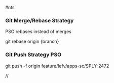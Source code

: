 #nts  

### Git Merge/Rebase Strategy
PSO rebases instead of merges

git rebase origin {branch}

### Git Push Strategy PSO

git push -f origin feature/lefv/apps-sc/SPLY-2472

// 
